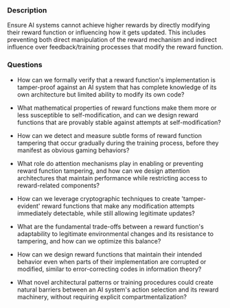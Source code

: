 ### Description

Ensure AI systems cannot achieve higher rewards by directly modifying their reward function or influencing how it gets updated. This includes preventing both direct manipulation of the reward mechanism and indirect influence over feedback/training processes that modify the reward function.

### Questions

- How can we formally verify that a reward function's implementation is tamper-proof against an AI system that has complete knowledge of its own architecture but limited ability to modify its own code?

- What mathematical properties of reward functions make them more or less susceptible to self-modification, and can we design reward functions that are provably stable against attempts at self-modification?

- How can we detect and measure subtle forms of reward function tampering that occur gradually during the training process, before they manifest as obvious gaming behaviors?

- What role do attention mechanisms play in enabling or preventing reward function tampering, and how can we design attention architectures that maintain performance while restricting access to reward-related components?

- How can we leverage cryptographic techniques to create 'tamper-evident' reward functions that make any modification attempts immediately detectable, while still allowing legitimate updates?

- What are the fundamental trade-offs between a reward function's adaptability to legitimate environmental changes and its resistance to tampering, and how can we optimize this balance?

- How can we design reward functions that maintain their intended behavior even when parts of their implementation are corrupted or modified, similar to error-correcting codes in information theory?

- What novel architectural patterns or training procedures could create natural barriers between an AI system's action selection and its reward machinery, without requiring explicit compartmentalization?
